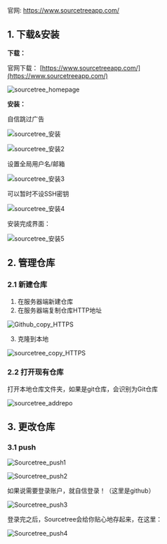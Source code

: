 官网: https://www.sourcetreeapp.com/

## 1. 下载&安装

**下载：**

官网下载： [https://www.sourcetreeapp.com/](https://www.sourcetreeapp.com/)

![sourcetree_homepage](_assets/sourcetree_homepage.png)

**安装：**

自信跳过广告

![sourcetree_安装](_assets/sourcetree_安装.png)

![sourcetree_安装2](_assets/sourcetree_安装2.png)

设置全局用户名/邮箱

![sourcetree_安装3](_assets/sourcetree_安装3.png)

可以暂时不设SSH密钥

![sourcetree_安装4](_assets/sourcetree_安装4.png)

安装完成界面：

![sourcetree_安装5](_assets/sourcetree_安装5.png)

## 2. 管理仓库

### 2.1 新建仓库

1. 在服务器端新建仓库
2. 在服务器端复制仓库HTTP地址

![Github_copy_HTTPS](_assets/Github_copy_HTTPS.png)

3. 克隆到本地

![sourcetree_copy_HTTPS](_assets/sourcetree_copy_HTTPS.png)

### 2.2 打开现有仓库

打开本地仓库文件夹，如果是git仓库，会识别为Git仓库

![sourcetree_addrepo](_assets/sourcetree_addrepo.png)

## 3. 更改仓库

### 3.1 push

![Sourcetree_push1](_assets/Sourcetree_push1.png)

![Sourcetree_push2](_assets/Sourcetree_push2.png)

如果说需要登录账户，就自信登录！（这里是github）

![Sourcetree_push3](_assets/Sourcetree_push3.png)

登录完之后，Sourcetree会给你贴心地存起来，在这里：

![Sourcetree_push4](_assets/Sourcetree_push4.png)